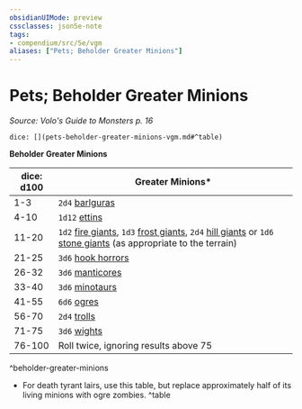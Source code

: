 ```yaml
---
obsidianUIMode: preview
cssclasses: json5e-note
tags:
- compendium/src/5e/vgm
aliases: ["Pets; Beholder Greater Minions"]
---
```

# Pets; Beholder Greater Minions
*Source: Volo's Guide to Monsters p. 16* 

`dice: [](pets-beholder-greater-minions-vgm.md#^table)`

**Beholder Greater Minions**

| dice: d100 | Greater Minions* |
|------------|------------------|
| 1-3 | `2d4` [barlguras](z_compendium/bestiary/fiend/barlgura.md) |
| 4-10 | `1d12` [ettins](z_compendium/bestiary/giant/ettin.md) |
| 11-20 | `1d2` [fire giants](z_compendium/bestiary/giant/fire-giant.md), `1d3` [frost giants](z_compendium/bestiary/giant/frost-giant.md), `2d4` [hill giants](z_compendium/bestiary/giant/hill-giant.md) or `1d6` [stone giants](z_compendium/bestiary/giant/stone-giant.md) (as appropriate to the terrain) |
| 21-25 | `3d6` [hook horrors](z_compendium/bestiary/monstrosity/hook-horror.md) |
| 26-32 | `3d6` [manticores](z_compendium/bestiary/monstrosity/manticore.md) |
| 33-40 | `3d6` [minotaurs](z_compendium/bestiary/monstrosity/minotaur.md) |
| 41-55 | `6d6` [ogres](z_compendium/bestiary/giant/ogre.md) |
| 56-70 | `2d4` [trolls](z_compendium/bestiary/giant/troll.md) |
| 71-75 | `3d6` [wights](z_compendium/bestiary/undead/wight.md) |
| 76-100 | Roll twice, ignoring results above 75 |
^beholder-greater-minions

* For death tyrant lairs, use this table, but replace approximately half of its living minions with ogre zombies.
^table